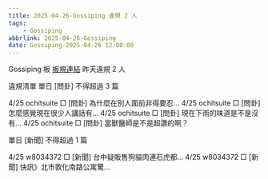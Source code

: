 ```yaml
---
title: 2025-04-26-Gossiping 違規 2 人
tags:
    - Gossiping
abbrlink: 2025-04-26-Gossiping
date: Gossiping-2025-04-26 12:00:00
---
```

Gossiping 板 [板規連結](https://www.ptt.cc/bbs/Gossiping/M.1637425085.A.07D.html)
昨天違規 2 人
<!-- more -->

違規清單
單日 [問卦] 不得超過 3 篇

4/25 ochitsuite □ [問卦] 為什麼在別人面前非得要忍…
4/25 ochitsuite □ [問卦] 怎麼感覺現在很少人講話有…
4/25 ochitsuite □ [問卦] 現在下雨的味道是不是沒有…
4/25 ochitsuite □ [問卦] 當獸醫師是不是超讚的啊？

單日 [新聞] 不得超過 1 篇

4/25 w8034372 □ [新聞] 台中疑販售狗貓肉連石虎都…
4/25 w8034372 □ [新聞] 快訊》北市敦化南路公寓驚…